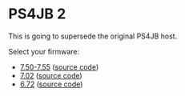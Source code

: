 # PS4JB 2

This is going to supersede the original PS4JB host.

Select your firmware:

* [7.50-7.55](https://sleirsgoevy.github.io/ps4jb2/75x/) ([source code](https://github.com/sleirsgoevy/ps4jb2/tree/75x))
* [7.02](https://sleirsgoevy.github.io/ps4jb/index702.html) ([source code](https://github.com/sleirsgoevy/ps4jb))
* [6.72](https://sleirsgoevy.github.io/ps4jb2/672/) ([source code](https://github.com/sleirsgoevy/ps4jb2/tree/672))
